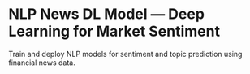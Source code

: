 # NLP News DL Model — Deep Learning for Market Sentiment
Train and deploy NLP models for sentiment and topic prediction using financial news data.
